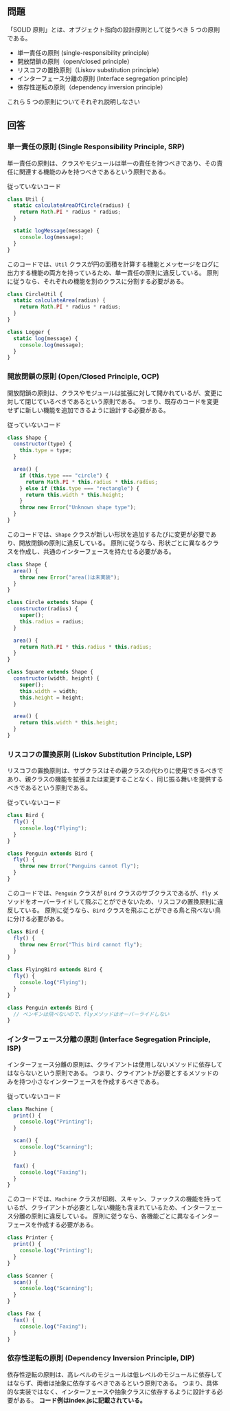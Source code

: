 ## 問題

「SOLID 原則」とは、オブジェクト指向の設計原則として従うべき 5 つの原則である。

- 単一責任の原則 (single-responsibility principle)
- 開放閉鎖の原則（open/closed principle）
- リスコフの置換原則（Liskov substitution principle）
- インターフェース分離の原則 (Interface segregation principle)
- 依存性逆転の原則（dependency inversion principle）

これら 5 つの原則についてそれぞれ説明しなさい

## 回答

### 単一責任の原則 (Single Responsibility Principle, SRP)

単一責任の原則は、クラスやモジュールは単一の責任を持つべきであり、その責任に関連する機能のみを持つべきであるという原則である。

従っていないコード

```javascript
class Util {
  static calculateAreaOfCircle(radius) {
    return Math.PI * radius * radius;
  }

  static logMessage(message) {
    console.log(message);
  }
}
```

このコードでは、`Util` クラスが円の面積を計算する機能とメッセージをログに出力する機能の両方を持っているため、単一責任の原則に違反している。
原則に従うなら、それぞれの機能を別のクラスに分割する必要がある。

```javascript
class CircleUtil {
  static calculateArea(radius) {
    return Math.PI * radius * radius;
  }
}

class Logger {
  static log(message) {
    console.log(message);
  }
}
```

### 開放閉鎖の原則 (Open/Closed Principle, OCP)

開放閉鎖の原則は、クラスやモジュールは拡張に対して開かれているが、変更に対して閉じているべきであるという原則である。
つまり、既存のコードを変更せずに新しい機能を追加できるように設計する必要がある。

従っていないコード

```javascript
class Shape {
  constructor(type) {
    this.type = type;
  }

  area() {
    if (this.type === "circle") {
      return Math.PI * this.radius * this.radius;
    } else if (this.type === "rectangle") {
      return this.width * this.height;
    }
    throw new Error("Unknown shape type");
  }
}
```

このコードでは、`Shape` クラスが新しい形状を追加するたびに変更が必要であり、開放閉鎖の原則に違反している。
原則に従うなら、形状ごとに異なるクラスを作成し、共通のインターフェースを持たせる必要がある。

```javascript
class Shape {
  area() {
    throw new Error("area()は未実装");
  }
}

class Circle extends Shape {
  constructor(radius) {
    super();
    this.radius = radius;
  }

  area() {
    return Math.PI * this.radius * this.radius;
  }
}

class Square extends Shape {
  constructor(width, height) {
    super();
    this.width = width;
    this.height = height;
  }

  area() {
    return this.width * this.height;
  }
}
```

### リスコフの置換原則 (Liskov Substitution Principle, LSP)

リスコフの置換原則は、サブクラスはその親クラスの代わりに使用できるべきであり、親クラスの機能を拡張または変更することなく、同じ振る舞いを提供するべきであるという原則である。

従っていないコード

```javascript
class Bird {
  fly() {
    console.log("Flying");
  }
}

class Penguin extends Bird {
  fly() {
    throw new Error("Penguins cannot fly");
  }
}
```

このコードでは、`Penguin` クラスが `Bird` クラスのサブクラスであるが、`fly` メソッドをオーバーライドして飛ぶことができないため、リスコフの置換原則に違反している。
原則に従うなら、`Bird` クラスを飛ぶことができる鳥と飛べない鳥に分ける必要がある。

```javascript
class Bird {
  fly() {
    throw new Error("This bird cannot fly");
  }
}

class FlyingBird extends Bird {
  fly() {
    console.log("Flying");
  }
}

class Penguin extends Bird {
  // ペンギンは飛べないので、flyメソッドはオーバーライドしない
}
```

### インターフェース分離の原則 (Interface Segregation Principle, ISP)

インターフェース分離の原則は、クライアントは使用しないメソッドに依存してはならないという原則である。
つまり、クライアントが必要とするメソッドのみを持つ小さなインターフェースを作成するべきである。

従っていないコード

```javascript
class Machine {
  print() {
    console.log("Printing");
  }

  scan() {
    console.log("Scanning");
  }

  fax() {
    console.log("Faxing");
  }
}
```

このコードでは、`Machine` クラスが印刷、スキャン、ファックスの機能を持っているが、クライアントが必要としない機能も含まれているため、インターフェース分離の原則に違反している。
原則に従うなら、各機能ごとに異なるインターフェースを作成する必要がある。

```javascript
class Printer {
  print() {
    console.log("Printing");
  }
}

class Scanner {
  scan() {
    console.log("Scanning");
  }
}

class Fax {
  fax() {
    console.log("Faxing");
  }
}
```

### 依存性逆転の原則 (Dependency Inversion Principle, DIP)

依存性逆転の原則は、高レベルのモジュールは低レベルのモジュールに依存してはならず、両者は抽象に依存するべきであるという原則である。
つまり、具体的な実装ではなく、インターフェースや抽象クラスに依存するように設計する必要がある。
**コード例はindex.jsに記載されている。**
